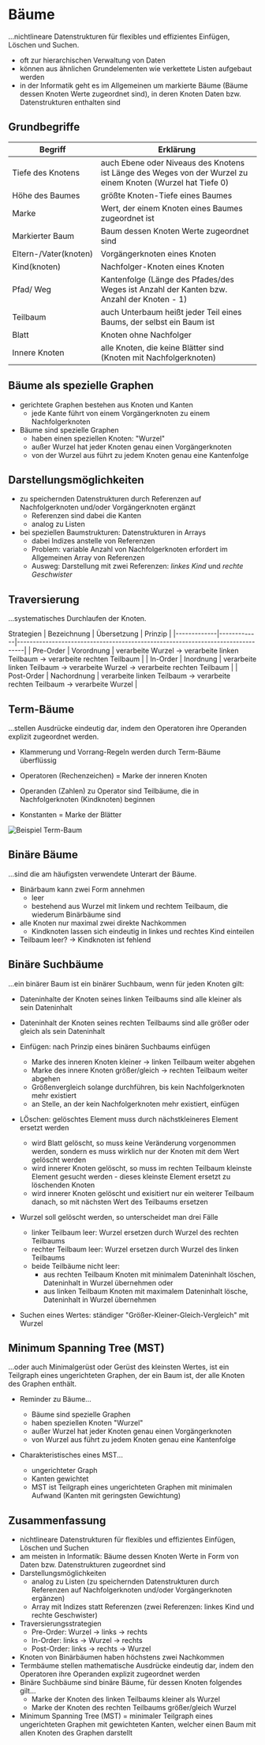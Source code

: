 # Bäume

...nichtlineare Datenstrukturen für flexibles und effizientes Einfügen, Löschen und Suchen.

- oft zur hierarchischen Verwaltung von Daten
- können aus ähnlichen Grundelementen wie verkettete Listen aufgebaut werden
- in der Informatik geht es im Allgemeinen um markierte Bäume (Bäume dessen Knoten Werte zugeordnet sind), in deren Knoten Daten bzw. Datenstrukturen enthalten sind

## Grundbegriffe

| Begriff                      | Erklärung                                                                                                   |
|------------------------------|-------------------------------------------------------------------------------------------------------------|
| Tiefe des Knotens            | auch Ebene oder Niveaus des Knotens ist Länge des Weges von der Wurzel zu einem Knoten (Wurzel hat Tiefe 0) |
| Höhe des Baumes              | größte Knoten-Tiefe eines Baumes                                                                            |
| Marke                        | Wert, der einem Knoten eines Baumes zugeordnet ist                                                          |
| Markierter Baum              | Baum dessen Knoten Werte zugeordnet sind                                                                    |
| Eltern-/Vater(knoten)        | Vorgängerknoten eines Knoten                                                                                |
| Kind(knoten)                 | Nachfolger-Knoten eines Knoten                                                                              |
| Pfad/ Weg                    | Kantenfolge (Länge des Pfades/des Weges ist Anzahl der Kanten bzw. Anzahl der Knoten - 1)                   |
| Teilbaum                     | auch Unterbaum heißt jeder Teil eines Baums, der selbst ein Baum ist                                        |
| Blatt                        | Knoten ohne Nachfolger                                                                                      |
| Innere Knoten                | alle Knoten, die keine Blätter sind (Knoten mit Nachfolgerknoten)                                           |

## Bäume als spezielle Graphen

- gerichtete Graphen bestehen aus Knoten und Kanten
  - jede Kante führt von einem Vorgängerknoten zu einem Nachfolgerknoten
- Bäume sind spezielle Graphen
  - haben einen speziellen Knoten: "Wurzel"
  - außer Wurzel hat jeder Knoten genau einen Vorgängerknoten
  - von der Wurzel aus führt zu jedem Knoten genau eine Kantenfolge

## Darstellungsmöglichkeiten

- zu speichernden Datenstrukturen durch Referenzen auf Nachfolgerknoten und/oder Vorgängerknoten ergänzt
  - Referenzen sind dabei die Kanten
  - analog zu Listen
- bei speziellen Baumstrukturen: Datenstrukturen in Arrays
  - dabei Indizes anstelle von Referenzen
  - Problem: variable Anzahl von Nachfolgerknoten erfordert im Allgemeinen Array von Referenzen
  - Ausweg: Darstellung mit zwei Referenzen: _linkes Kind_ und _rechte Geschwister_

## Traversierung

...systematisches Durchlaufen der Knoten.

Strategien
| Bezeichnung | Übersetzung | Prinzip                                                                        |
|-------------|-------------|--------------------------------------------------------------------------------|
| Pre-Order   | Vorordnung  | verarbeite Wurzel -> verarbeite linken Teilbaum -> verarbeite rechten Teilbaum |
| In-Order    | Inordnung   | verarbeite linken Teilbaum -> verarbeite Wurzel -> verarbeite rechten Teilbaum |
| Post-Order  | Nachordnung | verarbeite linken Teilbaum -> verarbeite rechten Teilbaum -> verarbeite Wurzel |

## Term-Bäume

...stellen Ausdrücke eindeutig dar, indem den Operatoren ihre Operanden explizit zugeordnet werden.

- Klammerung und Vorrang-Regeln werden durch Term-Bäume überflüssig

- Operatoren (Rechenzeichen) = Marke der inneren Knoten
- Operanden (Zahlen) zu Operator sind Teilbäume, die in Nachfolgerknoten (Kindknoten) beginnen
- Konstanten = Marke der Blätter

![Beispiel Term-Baum](termbaum.PNG)

## Binäre Bäume

...sind die am häufigsten verwendete Unterart der Bäume.

- Binärbaum kann zwei Form annehmen
  - leer
  - bestehend aus Wurzel mit linkem und rechtem Teilbaum, die wiederum Binärbäume sind
- alle Knoten nur maximal zwei direkte Nachkommen
  - Kindknoten lassen sich eindeutig in linkes und rechtes Kind einteilen
- Teilbaum leer? -> Kindknoten ist fehlend

## Binäre Suchbäume

...ein binärer Baum ist ein binärer Suchbaum, wenn für jeden Knoten gilt:

- Dateninhalte der Knoten seines linken Teilbaums sind alle kleiner als sein Dateninhalt
- Dateninhalt der Knoten seines rechten Teilbaums sind alle größer  oder gleich als sein Dateninhalt

- Einfügen: nach Prinzip eines binären Suchbaums einfügen
  - Marke des inneren Knoten kleiner -> linken Teilbaum weiter abgehen
  - Marke des innere Knoten größer/gleich -> rechten Teilbaum weiter abgehen
  - Größenvergleich solange durchführen, bis kein Nachfolgerknoten mehr existiert
  - an Stelle, an der kein Nachfolgerknoten mehr existiert, einfügen
- LÖschen: gelöschtes Element muss durch nächstkleineres Element ersetzt werden
  - wird Blatt gelöscht, so muss keine Veränderung vorgenommen werden, sondern es muss wirklich nur der Knoten mit dem Wert gelöscht werden
  - wird innerer Knoten gelöscht, so muss im rechten Teilbaum kleinste Element gesucht werden - dieses kleinste Element ersetzt zu löschenden Knoten
  - wird innerer Knoten gelöscht und exisitiert nur ein weiterer Teilbaum danach, so mit nächsten Wert des Teilbaums ersetzen
- Wurzel soll gelöscht werden, so unterscheidet man drei Fälle
  - linker Teilbaum leer: Wurzel ersetzen durch Wurzel des rechten Teilbaums
  - rechter Teilbaum leer: Wurzel ersetzen durch Wurzel des linken Teilbaums
  - beide Teilbäume nicht leer:
    - aus rechten Teilbaum Knoten mit minimalem Dateninhalt löschen, Dateninhalt in Wurzel übernehmen oder
    - aus linken Teilbaum Knoten mit maximalem Dateninhalt lösche, Dateninhalt in Wurzel übernehmen
- Suchen eines Wertes: ständiger "Größer-Kleiner-Gleich-Vergleich" mit Wurzel

## Minimum Spanning Tree (MST)

...oder auch Minimalgerüst oder Gerüst des kleinsten Wertes, ist ein Teilgraph eines ungerichteten Graphen, der ein Baum ist, der alle Knoten des Graphen enthält.

- Reminder zu Bäume...
  - Bäume sind spezielle Graphen
  - haben speziellen Knoten "Wurzel"
  - außer Wurzel hat jeder Knoten genau einen Vorgängerknoten
  - von Wurzel aus führt zu jedem Knoten genau eine Kantenfolge

- Charakteristisches eines MST...
  - ungerichteter Graph
  - Kanten gewichtet
  - MST ist Teilgraph eines ungerichteten Graphen mit minimalen Aufwand (Kanten mit geringsten Gewichtung)

## Zusammenfassung

- nichtlineare Datenstrukturen für flexibles und effizientes Einfügen, Löschen und Suchen
- am meisten in Informatik: Bäume dessen Knoten Werte in Form von Daten bzw. Datenstrukturen zugeordnet sind
- Darstellungsmöglichkeiten
  - analog zu Listen (zu speichernden Datenstrukturen durch Referenzen auf Nachfolgerknoten und/oder Vorgängerknoten ergänzen)
  - Array mit Indizes statt Referenzen (zwei Referenzen: linkes Kind und rechte Geschwister)
- Traversierungsstrategien
  - Pre-Order: Wurzel -> links -> rechts
  - In-Order: links -> Wurzel -> rechts
  - Post-Order: links -> rechts -> Wurzel
- Knoten von Binärbäumen haben höchstens zwei Nachkommen
- Termbäume stellen mathematische Ausdrücke eindeutig dar, indem den Operatoren ihre Operanden explizit zugeordnet werden
- Binäre Suchbäume sind binäre Bäume, für dessen Knoten folgendes gilt...
  - Marke der Knoten des linken Teilbaums kleiner als Wurzel
  - Marke der Knoten des rechten Teilbaums größer/gleich Wurzel
- Minimum Spanning Tree (MST) = minimaler Teilgraph eines ungerichteten Graphen mit gewichteten Kanten, welcher einen Baum mit allen Knoten des Graphen darstellt
